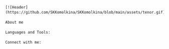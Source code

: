    [![Header](https://github.com/SKKomolkina/SKKomolkina/blob/main/assets/tenor.gif)]

    About me

    Languages and Tools:

    Connect with me: